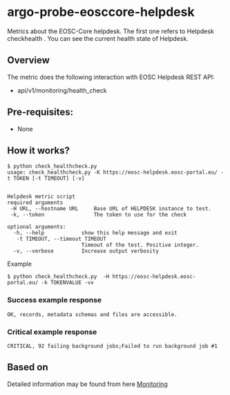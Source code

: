 # argo-probe-eosccore-helpdesk

Metrics about the EOSC-Core helpdesk.
The first one refers to Helpdesk checkhealth . You can see the current health state of Helpdesk. 

## Overview
The metric does the following interaction with EOSC Helpdesk REST API:

 - api/v1/monitoring/health_check

## Pre-requisites:
- None

## How it works?

```
$ python check_healthcheck.py 
usage: check_healthcheck.py -K https://eosc-helpdesk.eosc-portal.eu/ -t TOKEN [-t TIMEOUT] [-v] 
                       

Helpdesk metric script
required arguments 
 -H URL, --hostname URL     Base URL of HELPDESK instance to test.
 -k, --token                The token to use for the check 

optional arguments:
  -h, --help            show this help message and exit
   -t TIMEOUT, --timeout TIMEOUT
                        Timeout of the test. Positive integer.
  -v, --verbose         Increase output verbosity
```

Example

`$ python check_healthcheck.py  -H https://eosc-helpdesk.eosc-portal.eu/ -k TOKENVALUE -vv`

### Success example response

```
OK, records, metadata schemas and files are accessible.
```

### Critical example response

```
CRITICAL, 92 failing background jobs;Failed to run background job #1
```

## Based on 
Detailed information may be found from here  [Monitoring](https://admin-docs.zammad.org/en/latest/system/monitoring.html)

